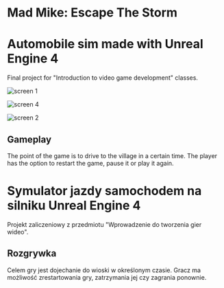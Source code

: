 Mad Mike: Escape The Storm
===========================
# Automobile sim made with Unreal Engine 4
Final project for "Introduction to video game development" classes. 

![screen 1](https://user-images.githubusercontent.com/49094709/110365385-4265d200-8045-11eb-97e5-a60815e580ed.png)

![screen 4](https://user-images.githubusercontent.com/49094709/115614936-96273480-a2ee-11eb-819d-853d6b3734b8.png)

![screen 2](https://user-images.githubusercontent.com/49094709/110365983-fff0c500-8045-11eb-92a0-bb6b043850a8.png)

## Gameplay

The point of the game is to drive to the village in a certain time. The player has the option to restart the game, pause it or play it again.

#

# Symulator jazdy samochodem na silniku Unreal Engine 4
Projekt zaliczeniowy z przedmiotu "Wprowadzenie do tworzenia gier wideo".

## Rozgrywka

Celem gry jest dojechanie do wioski w określonym czasie. Gracz ma możliwość zrestartowania gry, zatrzymania jej czy zagrania ponownie. 
